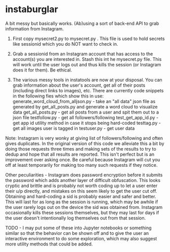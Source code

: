 # instaburglar

A bit messy but basically works.  (Ab)using a sort of back-end API to grab information from Instagram.

1.  First copy mysecret2.py to mysecret.py .  This file is used to hold secrets like sessionid which you do NOT want to check in.

2.  Grab a sessionid from an Instagram account that has access to the account(s) you are interested in.  Stash this int he mysecret.py file.  This will work until the user logs out and thus kills the session (or Instagram does it for them).  Be ethical.

3.  The various messy tools in instatools are now at your disposal.  You can grab information about the user's account, get all of their posts (including direct links to images), etc.  There are currently code snippets in the following fies which show this in use:
  generate_word_cloud_from_alljson.py - take an "all data" json file as generated by get_all_posts.py and generate a word cloud to visualize data
  get_all_posts.py - get all posts from a user and spit them out to a json file
  testfollow.py - get all followers/following
  test_get_app_id.py - get app id utility method in case it stops being hard-coded 
  testtag.py    - get all images user is tagged in
  testuser.py   - get user data

Note: Instagram is very wonky at giving list of followers/following and often gives duplicates.  In the original version of this code we alleviate this a bit by doing those requests three times and making sets of the results to try to dedup and hope that all results are reported.  This isn't perfect but is an improvement over asking once.  Be careful because Instagram will cut you off at least temporarily for making too many such requests if they notice.

Other peculiarities - Instagram does password encryption before it submits the password which adds another layer of difficult obfuscation.  This looks cryptic and brittle and is probably not worth coding up to let a user enter their u/p directly, and mistakes on this seem likely to get the user cut off.  Obtaining and hard-coding a sid is probably easier and safer and better.  This will last for as long as the session is running, which may be awhile if the user rarely logs out on the device the sid was obtained from.  Instagram occasionally kills these sessions themselves, but they may last for days if the user doesn't intentionally log themselves out from that session.

TODO - I may put some of these into Jupyter notebooks or something similar so that the behavior can be shown off and to give the user an interactive environment to do some exploration, which may also suggest more utility methods that could be added.
